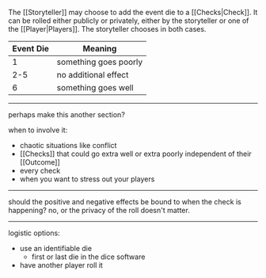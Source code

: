 The [[Storyteller]] may choose to add the event die to a [[Checks|Check]]. It can be rolled either publicly or privately, either by the storyteller or one of the [[Player|Players]]. The storyteller chooses in both cases.

|Event Die|Meaning|
|-|-|
|1|something goes poorly|
|2-5|no additional effect|
|6|something goes well|

---

perhaps make this another section?

when to involve it:
- chaotic situations like conflict
- [[Checks]] that could go extra well or extra poorly independent of their [[Outcome]]
- every check
- when you want to stress out your players

---

should the positive and negative effects be bound to when the check is happening? no, or the privacy of the roll doesn't matter.

---

logistic options:
- use an identifiable die
	- first or last die in the dice software
- have another player roll it